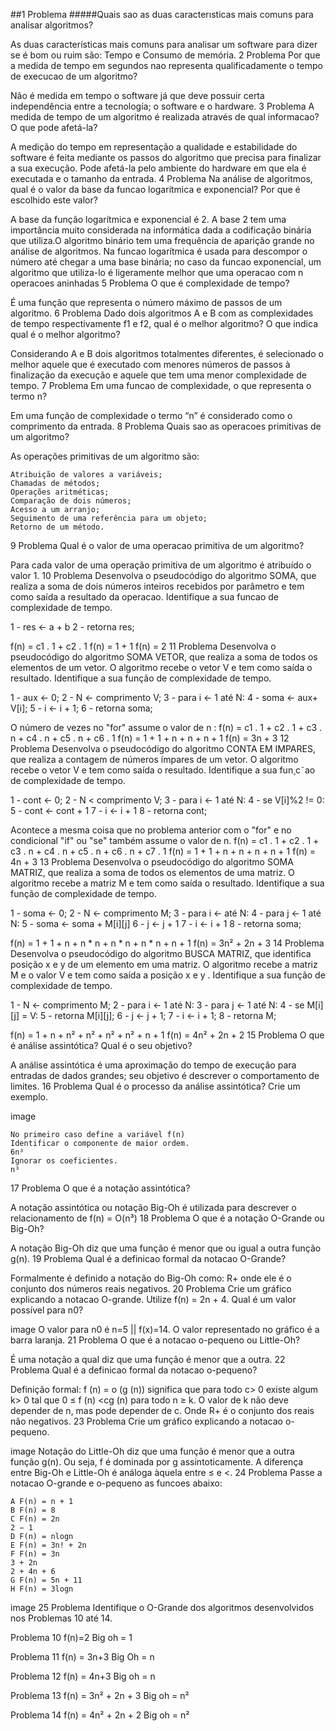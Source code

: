 ##1 Problema
#####Quais sao as duas caracterısticas mais comuns para analisar algoritmos?

As duas características mais comuns para analisar um software para dizer se é bom ou ruim são: Tempo e Consumo de memória.
2 Problema
Por que a medida de tempo em segundos nao representa qualificadamente o tempo de execucao de um algoritmo?

Não é medida em tempo o software já que deve possuir certa independência entre a tecnología; o software e o hardware.
3 Problema
A medida de tempo de um algoritmo é realizada através de qual informacao?
O que pode afetá-la?

A medição do tempo em representação a qualidade e estabilidade do software é feita mediante os passos do algoritmo que precisa para finalizar a sua execução. Pode afetá-la pelo ambiente do hardware em que ela é executada e o tamanho da entrada.
4 Problema
Na análise de algoritmos, qual é o valor da base da funcao logarítmica e exponencial? Por que é escolhido este valor?

A base da função logarítmica e exponencial é 2. A base 2 tem uma importância muito considerada na informática dada a codificação binária que utiliza.O algoritmo binário tem uma frequência de aparição grande no análise de algoritmos. Na funcao logarítmica é usada para descompor o número até chegar a uma base binária; no caso da funcao exponencial, um algoritmo que utiliza-lo é ligeramente melhor que uma operacao com n operacoes aninhadas
5 Problema
O que é complexidade de tempo?

É uma função que representa o número máximo de passos de um algoritmo.
6 Problema
Dado dois algoritmos A e B com as complexidades de tempo respectivamente f1 e f2, qual é o melhor algoritmo? O que indica qual é o melhor algoritmo?

Considerando A e B dois algoritmos totalmentes diferentes, é selecionado o melhor aquele que é executado com menores números de passos à finalização da execução e aquele que tem uma menor complexidade de tempo.
7 Problema
Em uma funcao de complexidade, o que representa o termo n?

Em uma função de complexidade o termo “n” é considerado como o comprimento da entrada.
8 Problema
Quais sao as operacoes primitivas de um algoritmo?

As operações primitivas de um algoritmo são:

    Atribuição de valores a variáveis;
    Chamadas de métodos;
    Operações aritméticas;
    Comparação de dois números;
    Acesso a um arranjo;
    Seguimento de uma referência para um objeto;
    Retorno de um método.

9 Problema
Qual é o valor de uma operacao primitiva de um algoritmo?

Para cada valor de uma operação primitiva de um algoritmo é atribuído o valor 1.
10 Problema
Desenvolva o pseudocódigo do algoritmo SOMA, que realiza a soma de dois números inteiros recebidos por parâmetro e tem como saída a resultado da operacao. Identifique a sua funcao de complexidade de tempo.

1 - res <- a + b
2 - retorna res;

f(n) = c1 . 1 + c2 . 1 f(n) = 1 + 1 f(n) = 2
11 Problema
Desenvolva o pseudocódigo do algoritmo SOMA VETOR, que realiza a soma de todos os elementos de um vetor. O algoritmo recebe o vetor V e tem como saída o resultado. Identifique a sua função de complexidade de tempo.

1 - aux <- 0;
2 - N <- comprimento V;
3 - para i <- 1 até N:
4 -     soma <- aux+ V[i];
5 -     i <- i + 1;
6 - retorna soma;

O número de vezes no "for" assume o valor de n : f(n) = c1 . 1 + c2 . 1 + c3 . n + c4 . n + c5 . n + c6 . 1 f(n) = 1 + 1 + n + n + n + 1 f(n) = 3n + 3
12 Problema
Desenvolva o pseudocódigo do algoritmo CONTA EM IMPARES, que realiza a contagem de números ímpares de um vetor. O algoritmo recebe o vetor V e tem como saída o resultado. Identifique a sua fun¸c˜ao de complexidade de tempo.

1 - cont <- 0;
2 - N < comprimento V;
3 - para i <- 1 até N:
4 - se V[i]%2 != 0:
5 - cont <- cont + 1
7 - i <- i + 1
8 - retorna cont;

Acontece a mesma coisa que no problema anterior com o "for" e no condicional "if" ou "se" também assume o valor de n. f(n) = c1 . 1 + c2 . 1 + c3 . n + c4 . n + c5 . n + c6 . n + c7 . 1 f(n) = 1 + 1 + n + n + n + n + 1 f(n) = 4n + 3
13 Problema
Desenvolva o pseudocódigo do algoritmo SOMA MATRIZ, que realiza a soma de todos os elementos de uma matriz. O algoritmo recebe a matriz M e tem como saída o resultado. Identifique a sua função de complexidade de tempo.

1 - soma <- 0;
2 - N <- comprimento M;
3 - para i <- até N:
4 - para j <- 1 até N:
5 - soma <- soma + M[i][j]
6 - j <- j + 1
7 - i <- i + 1
8 - retorna soma;

f(n) = 1 + 1 + n + n * n + n * n + n * n + n + 1 f(n) = 3n² + 2n + 3
14 Problema
Desenvolva o pseudocódigo do algoritmo BUSCA MATRIZ, que identifica posição x e y de um elemento em uma matriz. O algoritmo recebe a matriz M e o valor V e tem como saída a posição x e y . Identifique a sua função de complexidade de tempo.

1 - N <- comprimento M;
2 - para i <- 1 até N:
3 -     para j <- 1 até N:
4 -     se M[i][j] = V:
5 -         retorna M[i][j];
6 -         j <- j + 1;
7 -         i <- i + 1;
8 - retorna M;

f(n) = 1 + n + n² + n² + n² + n² + n + 1 f(n) = 4n² + 2n + 2
15 Problema
O que é análise assintótica? Qual é o seu objetivo?

A análise assintótica é uma aproximação do tempo de execução para entradas de dados grandes; seu objetivo é descrever o comportamento de limites.
16 Problema
Qual é o processo da análise assintótica? Crie um exemplo.

image

    No primeiro caso define a variável f(n)
    Identificar o componente de maior ordem.
    6n³
    Ignorar os coeficientes.
    n³

17 Problema
O que é a notação assintótica?

A notação assintótica ou notação Big-Oh é utilizada para descrever o relacionamento de f(n) = O(n³)
18 Problema
O que é a notação O-Grande ou Big-Oh?

A notação Big-Oh diz que uma função é menor que ou igual a outra função g(n).
19 Problema
Qual é a definicao formal da notacao O-Grande?

Formalmente é definido a notação do Big-Oh como: R+ onde ele é o conjunto dos números reais negativos.
20 Problema
Crie um gráfico explicando a notacao O-grande. Utilize f(n) = 2n + 4. Qual é um valor possível para n0?

image O valor para n0 é n=5 || f(x)=14. O valor representado no gráfico é a barra laranja.
21 Problema
O que é a notacao o-pequeno ou Little-Oh?

É uma notação a qual diz que uma função é menor que a outra.
22 Problema
Qual é a definicao formal da notacao o-pequeno?

Definição formal: f (n) = o (g (n)) significa que para todo c> 0 existe algum k> 0 tal que 0 ≤ f (n) <cg (n) para todo n ≥ k. O valor de k não deve depender de n, mas pode depender de c. Onde R+ é o conjunto dos reais não negativos.
23 Problema
Crie um gráfico explicando a notacao o-pequeno.

image Notação do Little-Oh diz que uma função é menor que a outra função g(n). Ou seja, f é dominada por g assintoticamente. A diferença entre Big-Oh e Little-Oh é análoga àquela entre ≤ e <.
24 Problema
Passe a notacao O-grande e o-pequeno as funcoes abaixo:

    A F(n) = n + 1
    B F(n) = 8
    C F(n) = 2n
    2 − 1
    D F(n) = nlogn
    E F(n) = 3n! + 2n
    F F(n) = 3n
    3 + 2n
    2 + 4n + 6
    G F(n) = 5n + 11
    H F(n) = 3logn

image
25 Problema
Identifique o O-Grande dos algoritmos desenvolvidos nos Problemas 10 até 14.

Problema 10 f(n)=2 Big oh = 1

Problema 11 f(n) = 3n+3 Big Oh = n

Problema 12 f(n) = 4n+3 Big oh = n

Problema 13 f(n) = 3n² + 2n + 3 Big oh = n²

Problema 14 f(n) = 4n² + 2n + 2 Big oh = n²
